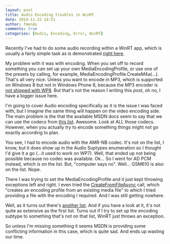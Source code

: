 ```yaml
---
layout: post
title: Audio Encoding troubles in WinRT
date: 2014-11-22 14:51
author: fmendo
comments: true
categories: [Audio, Encoding, Error, WinRT]
---
```

Recently I've had to do some audio recording within a WinRT app, which is usually a fairly simple task as is demonstrated <a title="sample" href="https://code.msdn.microsoft.com/windowsapps/Media-Capture-Sample-adf87622">right here</a>.

My problem with it was with encoding. When you set off to record something you can set up your own MediaEncodingProfile, or use one of the presets by calling, for example, MediaEncodingProfile.CreateM4a(...). That's all very nice. Unless you want to encode in MP3, which is supported on Windows 8 but not in Windows Phone 8, because the MP3 encoder is <a title="mp3" href="http://msdn.microsoft.com/en-US/library/windows/apps/windows.media.mediaproperties.mediaencodingprofile.createmp3">not shipped with WP8</a>. But that's not the reason I writing this post, oh no, I have a bigger issue here.

I'm going to cover Audio encoding specifically as it is the issue I was faced with, but I imagine the same thing will happen on the video encoding side. The main problem is the that the available MSDN docs seem to say that we can use the codecs from <a title="codecs" href="http://msdn.microsoft.com/en-us/library/windows/apps/hh986969.aspx">this list</a>. Awesome. Look at ALL those codecs. However, when you actually try to encode something things might not go exactly according to plan.

You see, I had to encode audio with the AMR-NB codec. It's not on the list, I know, but it does show up in the Audio Suptypes enumeration so I thought I'd give it a go (...it used to work on WP7). Well, that ended up not being possible because no codec was available. Ok... So I went for AD PCM instead, which <em>is</em> on the list. But, "computer says no". Well... GSM610 is also on the list. Nope. 

There I was trying to set the MediaEncodingProfile and it just kept throwing exceptions left and right. I even tried the <a href="http://msdn.microsoft.com/en-US/library/windows/apps/windows.media.mediaproperties.mediaencodingprofile.createfromfileasync">CreateFromFileAsync</a> call, which "creates an encoding profile from an existing media file" to which I tried providing a file with the encoding I required. And I was still getting nowhere.

Well, as it turns out there's <a title="subtypes" href="http://msdn.microsoft.com/en-us/library/windows.media.mediaproperties.audioencodingproperties.subtype.aspx">another list</a>. And if you have a look at it, it's not quite as extensive as the first list. Turns out if I try to set up the encoding subtype to something that's not on that list, WinRT just throws an exception.

So unless I'm missing something it seems MSDN is providing some conflicting information in this case, which is quite sad. And ends up wasting our time.
